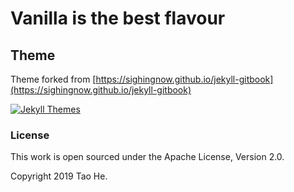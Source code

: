 # Vanilla is the best flavour



## Theme

Theme forked from [https://sighingnow.github.io/jekyll-gitbook](https://sighingnow.github.io/jekyll-gitbook)

[![Jekyll Themes](https://img.shields.io/badge/featured%20on-JekyllThemes-red.svg)](https://jekyll-themes.com/jekyll-gitbook/)

### License

This work is open sourced under the Apache License, Version 2.0.

Copyright 2019 Tao He.

